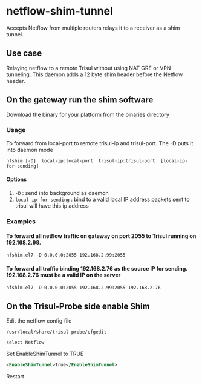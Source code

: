 # netflow-shim-tunnel

Accepts Netflow from multiple routers relays it to a receiver as a shim tunnel.

## Use case

Relaying netflow to a remote Trisul without using NAT GRE or VPN tunneling.
This daemon adds a 12 byte shim header before the Netflow header. 



## On the gateway run the shim software

Download the binary for your platform from the binaries directory


### Usage 


To forward from local-port to remote trisul-ip and trisul-port. The -D puts it into daemon mode


````
nfshim [-D]  local-ip:local-port  trisul-ip:trisul-port  [local-ip-for-sending]
````

#### Options

  1.  `-D` :  send into background as daemon
  2.  `local-ip-for-sending` : bind to a valid local IP address packets sent to trisul  will have this ip address 

### Examples 

#### To forward all netflow traffic on gateway on port 2055 to Trisul running on 192.168.2.99. 

````
nfshim.el7 -D 0.0.0.0:2055 192.168.2.99:2055
````

#### To forward all traffic binding  192.168.2.76  as the source IP for sending. 192.168.2.76 must be a valid IP on the server 

````
nfshim.el7 -D 0.0.0.0:2055 192.168.2.99:2055 192.168.2.76
````

## On the Trisul-Probe side enable Shim


Edit the netflow config file 

````
/usr/local/share/trisul-probe/cfgedit

select Netflow 

````

Set EnableShimTunnel to TRUE 

````xml
<EnableShimTunnel>True</EnableShimTunnel>
````


Restart 

